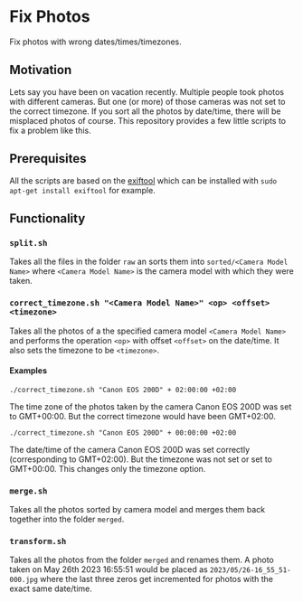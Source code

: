 # Fix Photos

Fix photos with wrong dates/times/timezones.

## Motivation

Lets say you have been on vacation recently. Multiple people took photos with different cameras. But one (or more) of those cameras was not set to the correct timezone. If you sort all the photos by date/time, there will be misplaced photos of course. This repository provides a few little scripts to fix a problem like this.

## Prerequisites

All the scripts are based on the [exiftool](https://exiftool.org/) which can be installed with `sudo apt-get install exiftool` for example.

## Functionality

### `split.sh`

Takes all the files in the folder `raw` an sorts them into `sorted/<Camera Model Name>` where `<Camera Model Name>` is the camera model with which they were taken.

### `correct_timezone.sh "<Camera Model Name>" <op> <offset> <timezone>`

Takes all the photos of a the specified camera model `<Camera Model Name>` and performs the operation `<op>` with offset `<offset>` on the date/time. It also sets the timezone to be `<timezone>`.

#### Examples

```
./correct_timezone.sh "Canon EOS 200D" + 02:00:00 +02:00
```
The time zone of the photos taken by the camera Canon EOS 200D was set to GMT+00:00. But the correct timezone would have been GMT+02:00.

```
./correct_timezone.sh "Canon EOS 200D" + 00:00:00 +02:00
```
The date/time of the camera Canon EOS 200D was set correctly (corresponding to GMT+02:00). But the timezone was not set or set to GMT+00:00. This changes only the timezone option.

### `merge.sh`

Takes all the photos sorted by camera model and merges them back together into the folder `merged`.

### `transform.sh`

Takes all the photos from the folder `merged` and renames them. A photo taken on May 26th 2023 16:55:51 would be placed as `2023/05/26-16_55_51-000.jpg` where the last three zeros get incremented for photos with the exact same date/time.
